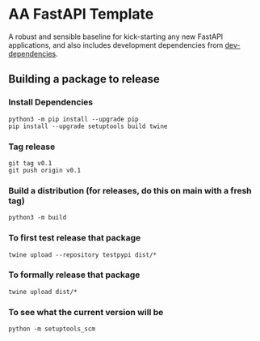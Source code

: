 
# AA FastAPI Template

A robust and sensible baseline for kick-starting any new FastAPI applications, and also includes development dependencies from [dev-dependencies](https://pypi.org/project/dev-dependencies/).

## Building a package to release

### Install Dependencies

```shell
python3 -m pip install --upgrade pip
pip install --upgrade setuptools build twine
```

### Tag release

```shell
git tag v0.1
git push origin v0.1
```

### Build a distribution (for releases, do this on main with a fresh tag)

```shell
python3 -m build
```

### To first test release that package

```shell
twine upload --repository testpypi dist/*
```

### To formally release that package

```shell
twine upload dist/*
```

### To see what the current version will be

```shell
python -m setuptools_scm
```
